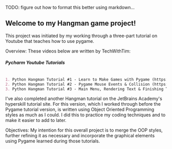 TODO: figure out how to format this better using markdown...

## Welcome to my Hangman game project!

This project was initiated by my working through a three-part tutorial on Youtube that teaches how to use pygame.

Overview:
These videos below are written by TechWithTim:

##### Pycharm Youtube Tutorials
```markdown

1. Python Hangman Tutorial #1 - Learn to Make Games with Pygame (https://www.youtube.com/watch?v=d038LZp_Jhk)
2. Python Hangman Tutorial #2 - Pygame Mouse Events & Collision (https://www.youtube.com/watch?v=W6cjx7t39d4)
3. Python Hangman Tutorial #3 - Main Menu, Rendering Text & Finishing Touches (https://www.youtube.com/watch?v=d038LZp_Jhk)

```
I've also completed another Hangman tutorial on the JetBrains Academy's hyperskill tutorial site. For this version, which I worked through before the Pygame tutorial version, is written using Object Oriented Programming styles as much as I could. I did this to practice my coding techniques and to make it easier to add to later.

Objectives:
My intention for this overall project is to merge the OOP styles, further refining it as necessary and incorporate the graphical elements using Pygame learned during those tutorials. 
